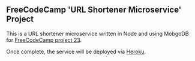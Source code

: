 ## FreeCodeCamp 'URL Shortener Microservice' Project

This is a URL shortener microservice written in Node and using MobgoDB for
[FreeCodeCamp project 23](https://www.freecodecamp.com/challenges/url-shortener-microservice).

Once complete, the service will be deployed via [Heroku](http://heroku.com).
